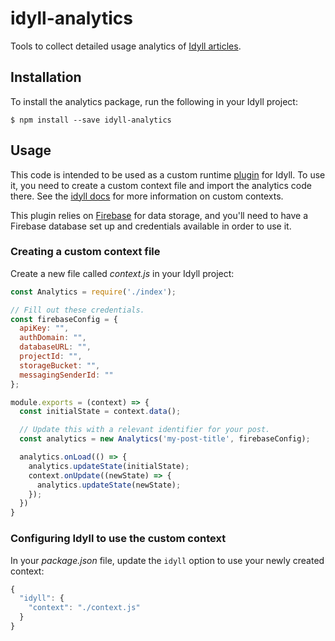 # idyll-analytics

Tools to collect detailed usage analytics of [Idyll articles](https://idyll-lang.org).

## Installation

To install the analytics package, run the following in your Idyll project:

```
$ npm install --save idyll-analytics
```

## Usage

This code is intended to be used as a custom runtime [plugin](https://github.com/idyll-lang/idyll-plugins) for Idyll. To use it, you need to create a custom context file and import the analytics code there. See the [idyll docs](https://idyll-lang.org/docs/advanced-configuration) for more information on custom contexts.

This plugin relies on [Firebase](https://firebase.google.com/) for data storage, and you'll need to have a Firebase database set up and credentials available in order to use it.

### Creating a custom context file

Create a new file called *context.js* in your Idyll project:

```js
const Analytics = require('./index');

// Fill out these credentials.
const firebaseConfig = {
  apiKey: "",
  authDomain: "",
  databaseURL: "",
  projectId: "",
  storageBucket: "",
  messagingSenderId: ""
};

module.exports = (context) => {
  const initialState = context.data();

  // Update this with a relevant identifier for your post.
  const analytics = new Analytics('my-post-title', firebaseConfig);

  analytics.onLoad(() => {
    analytics.updateState(initialState);
    context.onUpdate((newState) => {
      analytics.updateState(newState);
    });
  })
}
```

### Configuring Idyll to use the custom context

In your *package.json* file, update the `idyll` option to use your newly created context:

```js
{
  "idyll": {
    "context": "./context.js"
  }
}
```
